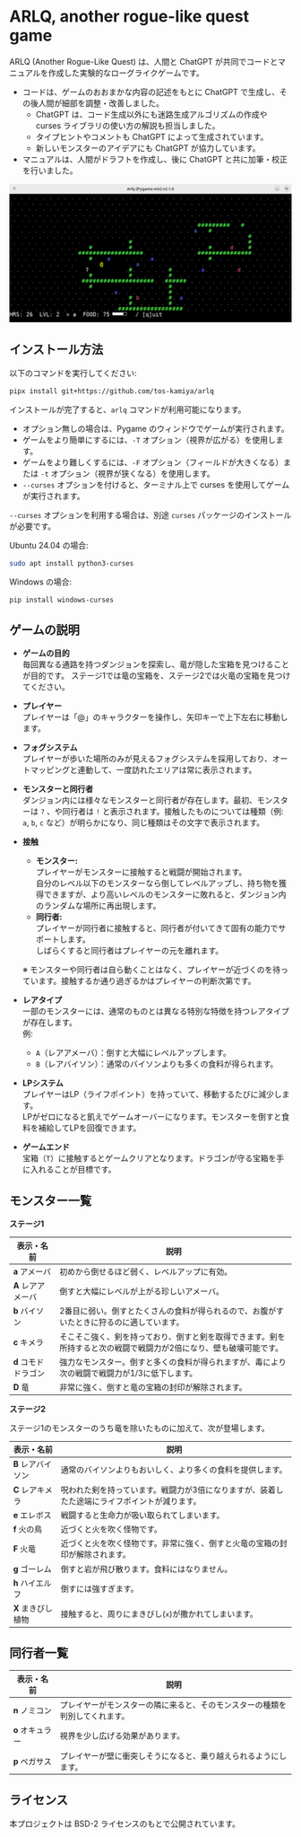 # ARLQ, another rogue-like quest game

ARLQ (Another Rogue-Like Quest) は、人間と ChatGPT が共同でコードとマニュアルを作成した実験的なローグライクゲームです。

* コードは、ゲームのおおまかな内容の記述をもとに ChatGPT で生成し、その後人間が細部を調整・改善しました。  
  * ChatGPT は、コード生成以外にも迷路生成アルゴリズムの作成や curses ライブラリの使い方の解説も担当しました。  
  * タイプヒントやコメントも ChatGPT によって生成されています。  
  * 新しいモンスターのアイデアにも ChatGPT が協力しています。  
* マニュアルは、人間がドラフトを作成し、後に ChatGPT と共に加筆・校正を行いました。

![](screenshot.png)

## インストール方法

以下のコマンドを実行してください:

```bash
pipx install git+https://github.com/tos-kamiya/arlq
```

インストールが完了すると、`arlq` コマンドが利用可能になります。

- オプション無しの場合は、Pygame のウィンドウでゲームが実行されます。  
- ゲームをより簡単にするには、`-T` オプション（視界が広がる）を使用します。  
- ゲームをより難しくするには、`-F` オプション（フィールドが大きくなる）または `-t` オプション（視界が狭くなる）を使用します。  
- `--curses` オプションを付けると、ターミナル上で curses を使用してゲームが実行されます。

`--curses` オプションを利用する場合は、別途 `curses` パッケージのインストールが必要です。

Ubuntu 24.04 の場合:

```bash
sudo apt install python3-curses
```

Windows の場合:

```bash
pip install windows-curses
```

## ゲームの説明

* **ゲームの目的**  
  毎回異なる通路を持つダンジョンを探索し、竜が隠した宝箱を見つけることが目的です。
  ステージ1では竜の宝箱を、ステージ2では火竜の宝箱を見つけてください。

* **プレイヤー**  
  プレイヤーは「@」のキャラクターを操作し、矢印キーで上下左右に移動します。

* **フォグシステム**  
  プレイヤーが歩いた場所のみが見えるフォグシステムを採用しており、オートマッピングと連動して、一度訪れたエリアは常に表示されます。

* **モンスターと同行者**  
  ダンジョン内には様々なモンスターと同行者が存在します。最初、モンスターは `?` 、や同行者は `!` と表示されます。接触したものについては種類（例: `a`, `b`, `c` など）が明らかになり、同じ種類はその文字で表示されます。

* **接触**  
  - **モンスター:**  
    プレイヤーがモンスターに接触すると戦闘が開始されます。  
    自分のレベル以下のモンスターなら倒してレベルアップし、持ち物を獲得できますが、より高いレベルのモンスターに敗れると、ダンジョン内のランダムな場所に再出現します。  
  - **同行者:**  
    プレイヤーが同行者に接触すると、同行者が付いてきて固有の能力でサポートします。  
    しばらくすると同行者はプレイヤーの元を離れます。  

  ※ モンスターや同行者は自ら動くことはなく、プレイヤーが近づくのを待っています。接触するか通り過ぎるかはプレイヤーの判断次第です。

* **レアタイプ**  
  一部のモンスターには、通常のものとは異なる特別な特徴を持つレアタイプが存在します。  
  例:  
  - `A`（レアアメーバ）：倒すと大幅にレベルアップします。  
  - `B`（レアバイソン）：通常のバイソンよりも多くの食料が得られます。

* **LPシステム**  
  プレイヤーはLP（ライフポイント）を持っていて、移動するたびに減少します。  
  LPがゼロになると飢えでゲームオーバーになります。モンスターを倒すと食料を補給してLPを回復できます。

* **ゲームエンド**  
  宝箱（`T`）に接触するとゲームクリアとなります。ドラゴンが守る宝箱を手に入れることが目標です。

## モンスター一覧

**ステージ1**

| 表示・名前           | 説明                                                                                                                |
| -------------------- | ------------------------------------------------------------------------------------------------------------------- |
| **a** アメーバ       | 初めから倒せるほど弱く、レベルアップに有効。                                                                        |
| **A** レアアメーバ   | 倒すと大幅にレベルが上がる珍しいアメーバ。                                                                          |
| **b** バイソン       | 2番目に弱い。倒すとたくさんの食料が得られるので、お腹がすいたときに狩るのに適しています。                           |
| **c** キメラ         | そこそこ強く、剣を持っており、倒すと剣を取得できます。剣を所持すると次の戦闘で戦闘力が2倍になり、壁も破壊可能です。 |
| **d** コモドドラゴン | 強力なモンスター。倒すと多くの食料が得られますが、毒により次の戦闘で戦闘力が1/3に低下します。                       |
| **D** 竜             | 非常に強く、倒すと竜の宝箱の封印が解除されます。                                                                    |

**ステージ2**

ステージ1のモンスターのうち竜を除いたものに加えて、次が登場します。

| 表示・名前         | 説明                                                                         |
| ------------------ | ---------------------------------------------------------------------------- |
| **B** レアバイソン | 通常のバイソンよりもおいしく、より多くの食料を提供します。                   |
| **C** レアキメラ   | 呪われた剣を持っています。戦闘力が3倍になりますが、装着したた途端にライフポイントが減ります。           |
| **e** エレボス     | 戦闘すると生命力が吸い取られてしまいます。                                   |
| **f** 火の鳥       | 近づくと火を吹く怪物です。                                                   |
| **F** 火竜         | 近づくと火を吹く怪物です。非常に強く、倒すと火竜の宝箱の封印が解除されます。 |
| **g** ゴーレム     | 倒すと岩が飛び散ります。食料にはなりません。                                 |
| **h** ハイエルフ   | 倒すには強すぎます。                                                         |
| **X** まきびし植物 | 接触すると、周りにまきびし(`x`)が撒かれてしまいます。                        |

## 同行者一覧

| 表示・名前       | 説明                                                                         |
| ---------------- | ---------------------------------------------------------------------------- |
| **n** ノミコン   | プレイヤーがモンスターの隣に来ると、そのモンスターの種類を判別してくれます。 |
| **o** オキュラー | 視界を少し広げる効果があります。                                             |
| **p** ペガサス   | プレイヤーが壁に衝突しそうになると、乗り越えられるようにします。             |

## ライセンス

本プロジェクトは BSD-2 ライセンスのもとで公開されています。
